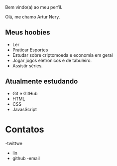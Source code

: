 Bem vindo(a) ao meu perfil.

Olá, me chamo Artur Nery.

## Meus hoobies

- Ler
- Praticar Esportes
- Estudar sobre criptomoeda e economia em geral
- Jogar jogos eletronicos e de tabuleiro.
- Assistir séries.

## Atualmente estudando

- Git e GitHub
- HTML
- CSS
- JavasScript

# Contatos

-twittwe
- lin
- github
-email



